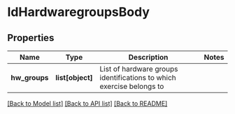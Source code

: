 # IdHardwaregroupsBody

## Properties
Name | Type | Description | Notes
------------ | ------------- | ------------- | -------------
**hw_groups** | **list[object]** | List of hardware groups identifications to which exercise belongs to | 

[[Back to Model list]](../README.md#documentation-for-models) [[Back to API list]](../README.md#documentation-for-api-endpoints) [[Back to README]](../README.md)

